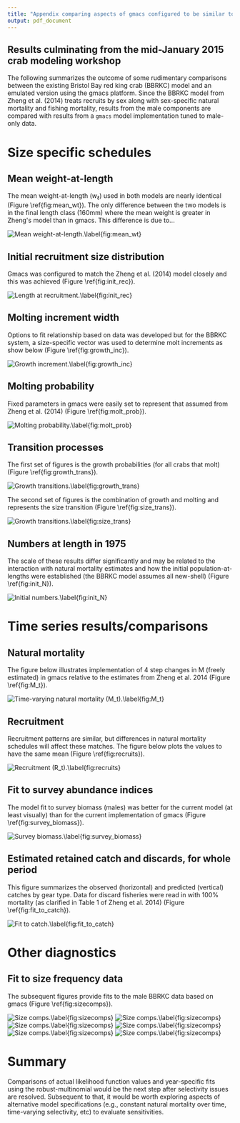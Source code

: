 ```yaml
---
title: "Appendix comparing aspects of gmacs configured to be similar to that of Zheng et al. 2014"
output: pdf_document
---
```

## Results culminating from the mid-January 2015 crab modeling workshop

The following summarizes the outcome of some rudimentary comparisons between the
existing Bristol Bay red king crab (BBRKC) model and an emulated version using
the gmacs platform.  Since the BBRKC model from Zheng et al. (2014) treats
recruits by sex along with sex-specific natural mortality and fishing mortality,
results from the male components are compared with results from a `gmacs` model
implementation tuned to male-only data.







# Size specific schedules

## Mean weight-at-length

The mean weight-at-length ($w_\ell$) used in both models are nearly identical
(Figure \ref{fig:mean_wt}). The only difference between the two models is in the
final length class (160mm) where the mean weight is greater in Zheng's model
than in gmacs. This difference is due to...

![Mean weight-at-length.\label{fig:mean_wt}](Figs/mean_wt-1.png) 

  
## Initial recruitment size distribution

Gmacs was configured to match the Zheng et al. (2014) model closely and this was
achieved (Figure \ref{fig:init_rec}).

![Length at recruitment.\label{fig:init_rec}](Figs/init_rec-1.png) 

## Molting increment width

Options to fit relationship based on data was developed but for the BBRKC
system, a size-specific vector was used to determine molt increments as show
below (Figure \ref{fig:growth_inc}).

![Growth increment.\label{fig:growth_inc}](Figs/growth_inc-1.png) 

## Molting probability

Fixed parameters in gmacs were easily set to represent that assumed from Zheng
et al. (2014) (Figure \ref{fig:molt_prob}).

![Molting probability.\label{fig:molt_prob}](Figs/molt_prob-1.png) 

## Transition processes

The first set of figures is the growth probabilities (for all crabs that molt)
(Figure \ref{fig:growth_trans}).

![Growth transitions.\label{fig:growth_trans}](Figs/growth_trans-1.png) 

The second set of figures is the combination of growth and molting and
represents the size transition (Figure \ref{fig:size_trans}).

![Growth transitions.\label{fig:size_trans}](Figs/size_trans-1.png) 

## Numbers at length in 1975

The scale of these results differ significantly and may be related to the
interaction with natural mortality estimates and how the initial
population-at-lengths were established (the BBRKC model assumes all new-shell)
(Figure \ref{fig:init_N}).

![Initial numbers.\label{fig:init_N}](Figs/init_N-1.png) 
 
# Time series results/comparisons
## Natural mortality

The figure below illustrates implementation of 4 step changes in M (freely
estimated) in gmacs relative to the estimates from Zheng et al. 2014 (Figure
\ref{fig:M_t}).

![Time-varying natural mortality ($M_t$).\label{fig:M_t}](Figs/M_t-1.png) 


## Recruitment

Recruitment patterns are similar, but differences in natural mortality schedules
will affect these matches. The figure below plots the values to have the same
mean (Figure \ref{fig:recruits}).

![Recruitment ($R_t$).\label{fig:recruits}](Figs/recruits-1.png) 

## Fit to survey abundance indices

The model fit to survey biomass (males) was better for the current model (at
least visually) than for the current implementation of gmacs (Figure
\ref{fig:survey_biomass}).

![Survey biomass.\label{fig:survey_biomass}](Figs/survey_biomass-1.png) 

 
## Estimated retained catch and discards, for whole period

This figure summarizes the observed (horizontal) and predicted (vertical)
catches by gear type. Data for discard fisheries were read in with 100%
mortality (as clarified in Table 1 of Zheng et al. 2014) (Figure
\ref{fig:fit_to_catch}).

![Fit to catch.\label{fig:fit_to_catch}](Figs/fit_to_catch-1.png) 



# Other diagnostics

## Fit to size frequency data

The subsequent figures provide fits to the male BBRKC data based on gmacs
(Figure \ref{fig:sizecomps}).

![Size comps.\label{fig:sizecomps}](Figs/sizecomps-1.png) ![Size comps.\label{fig:sizecomps}](Figs/sizecomps-2.png) ![Size comps.\label{fig:sizecomps}](Figs/sizecomps-3.png) ![Size comps.\label{fig:sizecomps}](Figs/sizecomps-4.png) ![Size comps.\label{fig:sizecomps}](Figs/sizecomps-5.png) ![Size comps.\label{fig:sizecomps}](Figs/sizecomps-6.png) 



# Summary

Comparisons of actual likelihood function values and year-specific fits using
the robust-multinomial would be the next step after selectivity issues are
resolved. Subsequent to that, it would be worth exploring aspects of alternative
model specifications (e.g., constant natural mortality over time, time-varying
selectivity, etc) to evaluate sensitivities.

